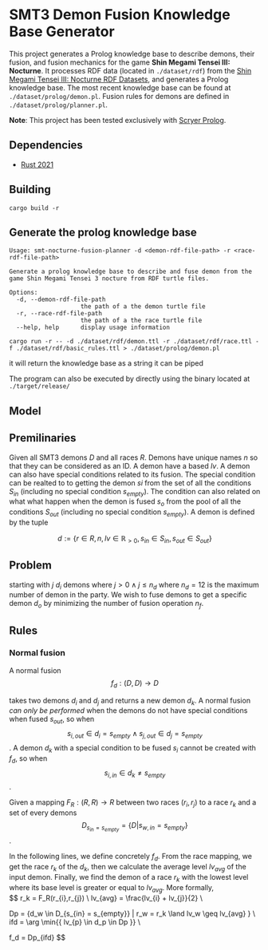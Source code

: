 # SMT3 Demon Fusion Knowledge Base Generator

This project generates a Prolog knowledge base to describe demons, their fusion, and fusion mechanics for the game **Shin Megami Tensei III: Nocturne**.
It processes RDF data (located in `./dataset/rdf`) from the [Shin Megami Tensei III: Nocturne RDF Datasets](https://constraintautomaton.github.io/smt-nocture-db-to-rdf/), and generates a Prolog knowledge base.
The most recent knowledge base can be found at `./dataset/prolog/demon.pl`.
Fusion rules for demons are defined in `./dataset/prolog/planner.pl`.

**Note**: This project has been tested exclusively with [Scryer Prolog](https://www.scryer.pl/).


## Dependencies
- [Rust 2021](https://www.rust-lang.org/)

## Building
`cargo build -r`

## Generate the prolog knowledge base

```
Usage: smt-nocturne-fusion-planner -d <demon-rdf-file-path> -r <race-rdf-file-path>

Generate a prolog knowledge base to describe and fuse demon from the game Shin Megami Tensei 3 nocture from RDF turtle files.

Options:
  -d, --demon-rdf-file-path
                    the path of a the demon turtle file
  -r, --race-rdf-file-path
                    the path of a the race turtle file
  --help, help      display usage information
```

`cargo run -r -- -d ./dataset/rdf/demon.ttl -r ./dataset/rdf/race.ttl -f ./dataset/rdf/basic_rules.ttl > ./dataset/prolog/demon.pl`

it will return the knowledge base as a string it can be piped 

The program can also be executed by directly using the binary located at `./target/release/`

## Model

## Premilinaries

Given all SMT3 demons $D$ and all races $R$.
Demons have unique names $n$ so that they can be considered as an ID.
A demon have a based $lv$.
A demon can also have special conditions related to its fusion.
The special condition can be realted to to getting the demon $si$ from the set of all
the conditions $S_{in}$ (including no special condition $s_{empty}$).
The condition can also related on what what happen when the demon is fused $s_o$ from the pool of all the conditions $S_{out}$ (including no special condition $s_{empty}$).
A demon is defined by the tuple

$$
d := \{r \in R,n, lv\in \mathbb{R}_{>0}, s_{in} \in S_{in}, s_{out} \in S_{out}  \}
$$

## Problem

starting with $j$ $d_i$ demons where $j>0 \land j \leq n_d$ where $n_d=12$ is the maximum number of demon in the party.
We wish to fuse demons to get a specific demon $d_o$ by minimizing the number of fusion operation $n_f$.

## Rules

### Normal fusion
A normal fusion 
$$f_d: (D, D) \to D $$

takes two demons $d_i$ and $d_j$ and returns a new demon $d_k$. 
A normal fusion _can only be performed_ when the demons do not have special conditions when fused $s_{out}$, so when 
$$
s_{i,out} \in d_{i} = s_{empty} \land s_{j, out} \in d_{j} = s_{empty}
$$.
A demon $d_k$ with a special condition to be fused $s_i$ cannot be created with $f_d$, so when 
$$
s_{i, in} \in d_{k} \ne s_{empty}
$$.

Given a mapping $F_R: (R, R) \to R$ between two races $(r_i, r_j)$  to a race $r_k$ and a set of every demons 
$$
D_{s_{in} = s_{empty}} = \{D|s_{w,in}=s_{empty} \}
$$.

In the following lines, we define concretely $f_d$.
From the race mapping, we get the race $r_k$ of the $d_k$, then
we calculate the average level $lv_{avg}$ of the input demon.
Finally, we find the demon of a race $r_k$ with the lowest level where its base level is greater or equal to $lv_{avg}$.
More formally,   
$$
r_k = F_R(r_{i},r_{j}) \\
lv_{avg} = \frac{lv_{i} + lv_{j}}{2} \\

Dp = \{d_w \in D_{s_{in} = s_{empty}} |  r_w = r_k \land lv_w  \geq lv_{avg} \} \\
ifd = \arg \min{\{ lv_{p} \in d_p \in Dp \}} \\

f_d = Dp_{ifd}
$$